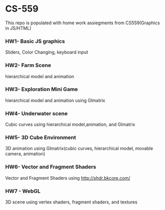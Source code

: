 # CS-559
This repo is populated with home work assiegments from CS559(Graphics in JS/HTML)
### HW1- Basic JS graphics
Sliders, Color Changing, keyboard input
### HW2- Farm Scene
hierarchical model and animation 
### HW3- Exploration Mini Game
hierarchical model and animation using Glmatrix
### HW4- Underwater scene
Cubic curves using hierarchical model,animation, and Glmatrix
### HW5- 3D Cube Environment
3D animation using Glmatrix(cubic curves, hierarchical model, movable camera, animation)
### HW6- Vector and Fragment Shaders 
Vector and Fragment Shaders using http://shdr.bkcore.com/
### HW7 - WebGL
3D scene using vertex shaders, fragment shaders, and textures

